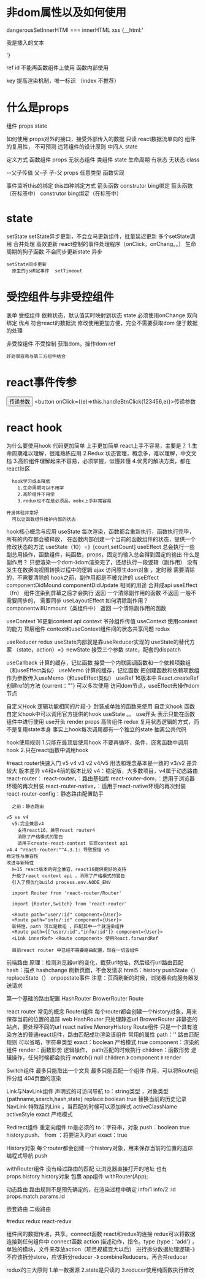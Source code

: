 # 非dom属性以及如何使用
dangerousSetInnerHTMl === innerHTML
  xss 
  {__html:'<p>我是插入的文本</p>'}

ref
  id
  不能再函数组件上使用
  函数内部使用


key
  提高渲染机制，唯一标识  （index 不推荐）



# 什么是props
  组件 props state

如何使用
  props对外的接口，接受外部传入的数据 只读
    react数据流单向的  组件的复用性， 不可预测 违背组件的设计原则
    中间人 state

  定义方式
    函数组件 props 无状态组件
    类组件 state 生命周期 有状态 无状态 class

  --父子传值
    父-子
    子-父
    props 任意类型  函数实现

事件监听this的绑定
  this四种绑定方式
    箭头函数
    construtor  bing绑定
    箭头函数（在标签中）
    construtor  bing绑定（在标签中）




# state
  setState
    setState异步更新，不会立马更新组件，批量延迟更新 多个setState调用  合并处理  高效更新
      react控制的事件处理程序（onClick，onChang。。） 生命周期的狗子函数  不会同步更新state  异步

    setState同步更新
      原生的js绑定事件  setTimeout






# 受控组件与非受控组件
表单
  受控组件
    依赖状态，默认值实时映射到状态 state
    必须使用onChange
    双向绑定
    优点
      符合react的数据流
      修改使用更加方便，完全不需要获取dom
      便于数据的处理


  非受控组件
    不受控制 获取dom，操作dom ref

    好处很容易与第三方组件结合






# react事件传参
  <button onClick={this.handleBtnClick.bind(this,123456)}>传递参数</button>
  <button onClick={(e)=>this.handleBtnClick(123456,e)}>传递参数</button>





# react hook
  为什么要使用hook
    代码更加简单
    上手更加简单
      react上手不容易，主要是？
        1.生命周期难以理解，很难熟练应用
        2.Redux 状态管理，概念多，难以理解，中文文档
        3.高阶组件理解起来不容易，必须掌握，似懂非懂
        4.优秀的解决方案，都在react社区

      hook学习成本降低
        1.生命周期可以不用学
        2.高阶组件不用学
        3.redux也不在是必须品，mobx上手非常容易

    开发体验非常好
      可以让函数组件维护内部的状态



hook核心概念与应用
  useState
    每次渲染，函数都会重新执行，函数执行完毕，所有的内存都会被释放，
    在函数内部创建一个当前的函数组件的状态，提供一个修改状态的方法
    useState（10）=》[count,setCount]
  useEffect
    总会执行一些副总用操作，函数组件，纯函数，props，固定的输入总会得到固定的输出
    什么是副作用？
      只想渲染一个dom-》dom渲染完了，还想执行一段逻辑（副作用）
      没有发生在数据向视图转换过程中的逻辑
      ajax 访问原生dom对象 ，定时器
      需要清除的，不需要清除的
      hook之前，副作用都是不被允许的
    useEffect componentDidMound componentDidUpdate 相同的用途 合并成api
    useEffect（fn） 组件渲染到屏幕之后才会执行 返回 一个清除副作用的函数  不返回
    一般不需要同步的，  需要同步 useLayoutEffect 
    如何清除副作用？
      componentwillUnmount（类组件中）
      返回 一个清除副作用的函数

  useContext
    16更新content api
      context 爷孙组件传值
    useContext 使用context的能力
    顶层组件 
    context和useContext组件间的状态共享问题  redux

  useReducer
    redux
    useState内部就是靠useReducer实现的
    useState的替代方案 （state，action）=》newState
    接受三个参数 state，配套的dispatch

  useCallback
    计算的缓存，记忆函数
    接受一个内联回调函数和一个依赖项数组（和useEffect类似）
  useMemo
    计算的缓存，记忆函数
    把创建函数和依赖项数组作为参数传入useMemo（和useEffect类似）
  useRef
    16版本中 React.createRef 创建ref的方法
    {current：""}
    可以多次使用
    访问dom节点，useEffect去操作dom节点

  自定义Hook
    逻辑功能相同的片段-》封装成单独的函数来使用
    自定义hook 函数
    自定义hook中可以调用官方提供的hook useState 。。
    use开头 表示只能在函数组件中进行使用
      use开头 
      render props 高阶组件 redux
      复用状态逻辑的方式，而不是复用state本身
      事实上hook每次调用都有一个独立的state
    抽离公共代码

hook使用规则
  1.只能在最顶层使用hook
    不要再循环，条件，嵌套函数中调用hook
  2.只在react函数中调用hook






#react router快速入门
  v5 v4 v3 v2 
  v4/v5 用法和理念基本是一致的   v3/v2 差异较大
  版本差异
    v4和v4前的版本比较
      v4：稳定版，大多数项目，v4属于动态路由
        react-router：
          react-router，：路由基础库
          react-router-dom，：适用于浏览器环境的再次封装
          react-router-native，：适用于react-native环境的再次封装
          react-router-config：静态路由配置助手

      之前：静态路由

    v5 vs v4
      v5:完全兼容v4
        支持react16，兼容react router4
        消除了严格模式的警告
        适用于create-react-context 实现context api
    v4.4 ^react-router:"^4.3.1: 导致报错 v5
    稳定性与兼容性
    改进与新特性
      》=15 react版本的完全兼容，react16提供更好的支持
      升级了react context api ，消除了严格模式的警告
      引入了预优化build process.env.NODE_ENV

      import Router from 'react-router/Router'

      import {Router,Switch} from 'react-router'

      <Route path="user/:id" component={User}>
      <Route path="info/:id" component={User}>
      新特性，path 可以是数组 ，匹配其中一个就渲染组件
      <Route path={["user/:id","info/:id"]} component={User}>
      <Link innerRef> <Route component> 使用React.forwardRef

      目前react router 中已经不需要路由配置，现在一切皆组件



前端路由
  原理：检测浏览器url的变化，截获url地址，然后经行url路由匹配
  hash：描点 hashchange
    刷新页面，不会发请求
  html5：history
    pushState（）
    replaceState（）
    onpopstate事件
    注意：页面刷新的时候，浏览器会向服务器发送请求

第一个基础的路由配置
  HashRouter
  BrowerRouter Route

react router 常见的概念
  Router组件
    每个router都会创建一个history对象，用来保存当前的位置的追踪
    web 
      HashRouter 只处理静态url
      BrowerRouter 非静态的站点，要处理不同的url
    react native
      MenoryHistory
  Route组件
    只是一个具有渲染方法的普通react组件，路由匹配成功渲染该组件
    常用的属性
      path：'' 路由匹配规则 可以省略，字符串类型
      exact：boolean 严格模式 true
      component：渲染的组件
      render：函数形势 逻辑操作， path匹配的时候执行
      children：函数形势 逻辑操作，任何时候都会执行  match{} null
      children 》 component 》 render
    
  Switch组件
    最多只能取出一个文具
    最多只能匹配一个组件
    作用，可以将Route组件分组
    404页面的渲染

  Link与NavLink组件
    声明式的可访问导航 
    to：string类型  ，对象类型 {pathname,search,hash,state}
    replace:boolean true  替换当前的历史记录
    NavLink
      特殊版的Link ，当匹配的时候可以添加样式
      activeClassName  activeStyle
      exact 严格模式

  Redirect组件
    重定向组件 to是必须的
    to：字符串，对象
    push：boolean true  history.push、
    from ：将要进入的url
    exact：true


  History对象
    每个router都会创建一个history对象，用来保存当前的位置的追踪
    编程式导航
      push

  withRouter组件
    没有经过路由的匹配
    让浏览器直接打开的地址 也有props.history   history对象
    包裹 app组件  withRouter(App);

动态路由
  路由规则不是预先确定的，在渲染过程中确定
  info/1  info/2
  :id
  props.match.params.id

嵌套路由
  二级路由







#redux 
  redux react-redux
  
  组件间的数据传递，共享。connect函数  react和redux的连接
  redux可以将数据连接到任何组件中
    connect函数
  action 描述动作，指令。type {type：'add'} ，单独的模块，文件来存放action（项目规模变大以后）
  进行拆分数据处理逻辑-》不应该拆分store，应该拆分reducer -》 combineReducers，再合并reducer

redux的三大原则
  1.单一数据源
  2.state是只读的
  3.reducer使用纯函数执行修改





















